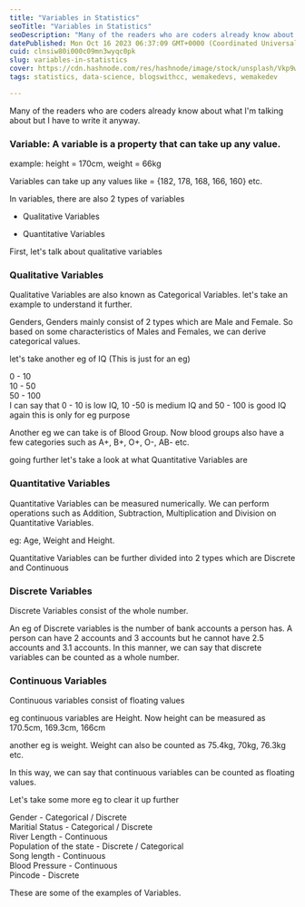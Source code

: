 ```yaml
---
title: "Variables in Statistics"
seoTitle: "Variables in Statistics"
seoDescription: "Many of the readers who are coders already know about what I'm talking about but I have to write it anyway......"
datePublished: Mon Oct 16 2023 06:37:09 GMT+0000 (Coordinated Universal Time)
cuid: clnsiw80i000c09mn3wyqc0pk
slug: variables-in-statistics
cover: https://cdn.hashnode.com/res/hashnode/image/stock/unsplash/Vkp9wg-VAsQ/upload/bc677f1e36b111da381aad5e83c3055b.jpeg
tags: statistics, data-science, blogswithcc, wemakedevs, wemakedev

---
```


Many of the readers who are coders already know about what I'm talking about but I have to write it anyway.

### Variable: A variable is a property that can take up any value.

example: height = 170cm, weight = 66kg

Variables can take up any values like = {182, 178, 168, 166, 160} etc.

In variables, there are also 2 types of variables

* Qualitative Variables
    
* Quantitative Variables
    

First, let's talk about qualitative variables

### Qualitative Variables

Qualitative Variables are also known as Categorical Variables. let's take an example to understand it further.

Genders, Genders mainly consist of 2 types which are Male and Female. So based on some characteristics of Males and Females, we can derive categorical values.

let's take another eg of IQ (This is just for an eg)

0 - 10  
10 - 50  
50 - 100  
I can say that 0 - 10 is low IQ, 10 -50 is medium IQ and 50 - 100 is good IQ again this is only for eg purpose

Another eg we can take is of Blood Group. Now blood groups also have a few categories such as A+, B+, O+, O-, AB- etc.

going further let's take a look at what Quantitative Variables are

### Quantitative Variables

Quantitative Variables can be measured numerically. We can perform operations such as Addition, Subtraction, Multiplication and Division on Quantitative Variables.

eg: Age, Weight and Height.

Quantitative Variables can be further divided into 2 types which are Discrete and Continuous

### Discrete Variables

Discrete Variables consist of the whole number.

An eg of Discrete variables is the number of bank accounts a person has. A person can have 2 accounts and 3 accounts but he cannot have 2.5 accounts and 3.1 accounts. In this manner, we can say that discrete variables can be counted as a whole number.

### Continuous Variables

Continuous variables consist of floating values

eg continuous variables are Height. Now height can be measured as 170.5cm, 169.3cm, 166cm

another eg is weight. Weight can also be counted as 75.4kg, 70kg, 76.3kg etc.

In this way, we can say that continuous variables can be counted as floating values.

Let's take some more eg to clear it up further

Gender - Categorical / Discrete  
Maritial Status - Categorical / Discrete  
River Length - Continuous  
Population of the state - Discrete / Categorical  
Song length - Continuous  
Blood Pressure - Continuous  
Pincode - Discrete

These are some of the examples of Variables.